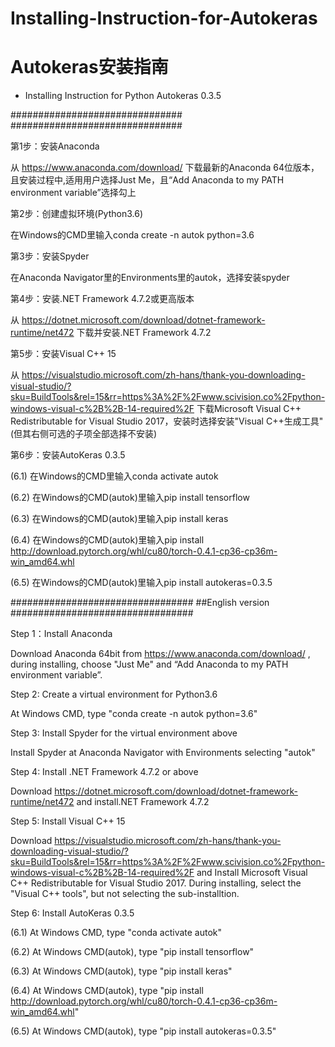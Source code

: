 # Installing-Instruction-for-Autokeras
# Autokeras安装指南

- Installing Instruction for Python Autokeras 0.3.5

###############################
###############################

第1步：安装Anaconda

从 https://www.anaconda.com/download/ 下载最新的Anaconda 64位版本，且安装过程中,适用用户选择Just Me，且“Add Anaconda to my PATH environment variable”选择勾上

第2步：创建虚拟环境(Python3.6)

在Windows的CMD里输入conda create -n autok python=3.6

第3步：安装Spyder

在Anaconda Navigator里的Environments里的autok，选择安装spyder

第4步：安装.NET Framework 4.7.2或更高版本

从 https://dotnet.microsoft.com/download/dotnet-framework-runtime/net472 下载并安装.NET Framework 4.7.2

第5步：安装Visual C++ 15

从 https://visualstudio.microsoft.com/zh-hans/thank-you-downloading-visual-studio/?sku=BuildTools&rel=15&rr=https%3A%2F%2Fwww.scivision.co%2Fpython-windows-visual-c%2B%2B-14-required%2F
下载Microsoft Visual C++ Redistributable for Visual Studio 2017，安装时选择安装"Visual C++生成工具"(但其右侧可选的子项全部选择不安装)

第6步：安装AutoKeras 0.3.5

(6.1) 在Windows的CMD里输入conda activate autok

(6.2) 在Windows的CMD(autok)里输入pip install tensorflow

(6.3) 在Windows的CMD(autok)里输入pip install keras

(6.4) 在Windows的CMD(autok)里输入pip install http://download.pytorch.org/whl/cu80/torch-0.4.1-cp36-cp36m-win_amd64.whl

(6.5) 在Windows的CMD(autok)里输入pip install autokeras=0.3.5



#################################
##English version
#################################

Step 1：Install Anaconda

Download Anaconda 64bit from https://www.anaconda.com/download/ , during installing, choose "Just Me" and “Add Anaconda to my PATH environment variable”.

Step 2: Create a virtual environment for Python3.6

At Windows CMD, type "conda create -n autok python=3.6"

Step 3: Install Spyder for the virtual environment above

Install Spyder at Anaconda Navigator with Environments selecting "autok"

Step 4: Install .NET Framework 4.7.2 or above

Download https://dotnet.microsoft.com/download/dotnet-framework-runtime/net472 and install.NET Framework 4.7.2

Step 5: Install Visual C++ 15

Download https://visualstudio.microsoft.com/zh-hans/thank-you-downloading-visual-studio/?sku=BuildTools&rel=15&rr=https%3A%2F%2Fwww.scivision.co%2Fpython-windows-visual-c%2B%2B-14-required%2F
 and Install Microsoft Visual C++ Redistributable for Visual Studio 2017. During installing, select the "Visual C++ tools", but not selecting the sub-installtion.

Step 6: Install AutoKeras 0.3.5

(6.1) At Windows CMD, type "conda activate autok"

(6.2) At Windows CMD(autok), type "pip install tensorflow"

(6.3) At Windows CMD(autok), type "pip install keras"

(6.4) At Windows CMD(autok), type "pip install http://download.pytorch.org/whl/cu80/torch-0.4.1-cp36-cp36m-win_amd64.whl"

(6.5) At Windows CMD(autok), type "pip install autokeras=0.3.5"
